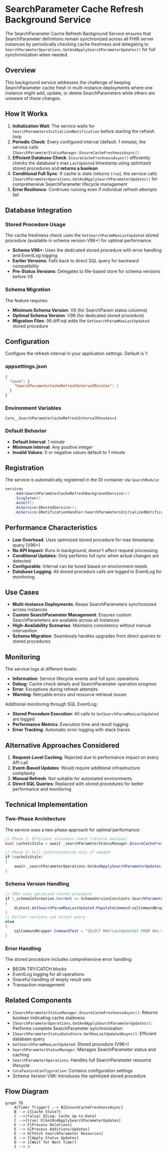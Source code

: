 # SearchParameter Cache Refresh Background Service

The SearchParameter Cache Refresh Background Service ensures that SearchParameter definitions remain synchronized across all FHIR server instances by periodically checking cache freshness and delegating to `SearchParameterOperations.GetAndApplySearchParameterUpdates()` for full synchronization when needed.

## Overview

This background service addresses the challenge of keeping SearchParameter cache fresh in multi-instance deployments where one instance might add, update, or delete SearchParameters while others are unaware of these changes.

## How It Works

1. **Initialization Wait**: The service waits for `SearchParametersInitializedNotification` before starting the refresh loop
2. **Periodic Check**: Every configured interval (default: 1 minute), the service calls `ISearchParameterStatusManager.EnsureCacheFreshnessAsync()`
3. **Efficient Database Check**: `EnsureCacheFreshnessAsync()` efficiently checks the database's max `LastUpdated` timestamp using optimized stored procedures and **returns a boolean**
4. **Conditional Full Sync**: If cache is stale (returns `true`), the service calls `ISearchParameterOperations.GetAndApplySearchParameterUpdates()` for comprehensive SearchParameter lifecycle management
5. **Error Resilience**: Continues running even if individual refresh attempts fail

## Database Integration

### Stored Procedure Usage
The cache freshness check uses the `GetSearchParamMaxLastUpdated` stored procedure (available in schema version V96+) for optimal performance:

- **Schema V96+**: Uses the dedicated stored procedure with error handling and EventLog logging
- **Earlier Versions**: Falls back to direct SQL query for backward compatibility
- **Pre-Status Versions**: Delegates to file-based store for schema versions before V6

### Schema Migration
The feature requires:
- **Minimum Schema Version**: V6 (for SearchParam status columns)
- **Optimal Schema Version**: V96 (for dedicated stored procedure)
- **Migration Files**: 96.diff.sql adds the `GetSearchParamMaxLastUpdated` stored procedure

## Configuration

Configure the refresh interval in your application settings. Default is 1:

### appsettings.json
```json
{
  "Core": {
    "SearchParameterCacheRefreshIntervalMinutes": 1
  }
}
```

### Environment Variables
```
Core__SearchParameterCacheRefreshIntervalMinutes=1
```

### Default Behavior
- **Default Interval**: 1 minute
- **Minimum Interval**: Any positive integer
- **Invalid Values**: 0 or negative values default to 1 minute

## Registration

The service is automatically registered in the DI container via `SearchModule`:

```csharp
services
    .Add<SearchParameterCacheRefreshBackgroundService>()
    .Singleton()
    .AsSelf()
    .AsService<IHostedService>()
    .AsService<INotificationHandler<SearchParametersInitializedNotification>>();
```

## Performance Characteristics

- **Low Overhead**: Uses optimized stored procedure for max timestamp query (V96+)
- **No API Impact**: Runs in background, doesn't affect request processing
- **Conditional Updates**: Only performs full sync when actual changes are detected
- **Configurable**: Interval can be tuned based on environment needs
- **Database Logging**: All stored procedure calls are logged to EventLog for monitoring

## Use Cases

- **Multi-Instance Deployments**: Keeps SearchParameters synchronized across instances
- **Custom SearchParameter Management**: Ensures custom SearchParameters are available across all instances
- **High-Availability Scenarios**: Maintains consistency without manual intervention
- **Schema Migration**: Seamlessly handles upgrades from direct queries to stored procedures

## Monitoring

The service logs at different levels:
- **Information**: Service lifecycle events and full sync operations
- **Debug**: Cache check details and SearchParameter operation progress
- **Error**: Exceptions during refresh attempts
- **Warning**: Retryable errors and resource retrieval issues

Additional monitoring through SQL EventLog:
- **Stored Procedure Execution**: All calls to `GetSearchParamMaxLastUpdated` are logged
- **Performance Metrics**: Execution time and result logging
- **Error Tracking**: Automatic error logging with stack traces

## Alternative Approaches Considered

1. **Request-Level Caching**: Rejected due to performance impact on every API call
2. **Event-Based Updates**: Would require additional infrastructure complexity
3. **Manual Refresh**: Not suitable for automated environments
4. **Direct SQL Queries**: Replaced with stored procedures for better performance and monitoring

## Technical Implementation

### Two-Phase Architecture
The service uses a two-phase approach for optimal performance:

```csharp
// Phase 1: Efficient staleness check (returns boolean)
bool cacheIsStale = await _searchParameterStatusManager.EnsureCacheFreshnessAsync(cancellationToken);

// Phase 2: Full synchronization only if needed
if (cacheIsStale)
{
    await _searchParameterOperations.GetAndApplySearchParameterUpdates(cancellationToken);
}
```

### Schema Version Handling
```csharp
// V96+ uses optimized stored procedure
if (_schemaInformation.Current >= SchemaVersionConstants.SearchParameterMaxLastUpdatedStoredProcedure)
{
    VLatest.GetSearchParamMaxLastUpdated.PopulateCommand(sqlCommandWrapper);
}
// Earlier versions use direct query
else
{
    sqlCommandWrapper.CommandText = "SELECT MAX(LastUpdated) FROM dbo.SearchParam WHERE LastUpdated IS NOT NULL";
}
```

### Error Handling
The stored procedure includes comprehensive error handling:
- BEGIN TRY/CATCH blocks
- EventLog logging for all operations
- Graceful handling of empty result sets
- Transaction management

## Related Components

- `ISearchParameterStatusManager.EnsureCacheFreshnessAsync()`: Returns boolean indicating cache staleness
- `ISearchParameterOperations.GetAndApplySearchParameterUpdates()`: Performs complete SearchParameter synchronization
- `ISearchParameterStatusDataStore.GetMaxLastUpdatedAsync()`: Efficient database query
- `GetSearchParamMaxLastUpdated`: Stored procedure (V96+)
- `SearchParameterStatusManager`: Manages SearchParameter status and caching
- `SearchParameterOperations`: Handles full SearchParameter resource lifecycle
- `CoreFeatureConfiguration`: Contains configuration settings
- Schema Version V96: Introduces the optimized stored procedure

## Flow Diagram

```mermaid
graph TD
    A[Timer Trigger] --> B[EnsureCacheFreshnessAsync]
    B --> C{Cache Stale?}
    C -->|false| D[Log: Cache Up-to-Date]
    C -->|true| E[GetAndApplySearchParameterUpdates]
    E --> F[Process Deletions]
    E --> G[Process Additions/Updates]
    E --> H[Fetch SearchParameter Resources]
    E --> I[Apply Status Updates]
    D --> J[Wait for Next Timer]
    I --> J

